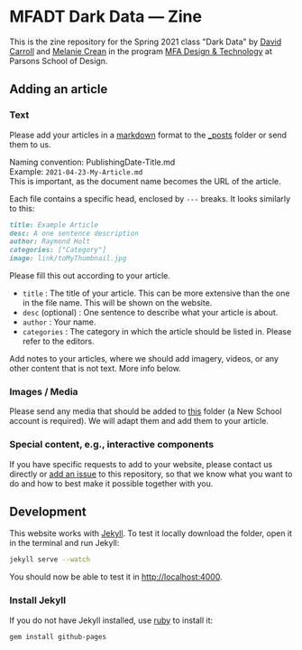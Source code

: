 # MFADT Dark Data — Zine

This is the zine repository for the Spring 2021 class "Dark Data" by [David Carroll](https://twitter.com/profcarroll) and [Melanie Crean](http://www.melaniecrean.com/) in the program [MFA Design & Technology](https://www.newschool.edu/parsons/mfa-design-technology/) at Parsons School of Design.

## Adding an article

### Text

Please add your articles in a [markdown](https://kramdown.gettalong.org/quickref.html) format to the [_posts](_posts/) folder or send them to us.

Naming convention: PublishingDate-Title.md\
Example: `2021-04-23-My-Article.md`\
This is important, as the document name becomes the URL of the article.

Each file contains a specific head, enclosed by `---` breaks. It looks similarly to this:

```md
title: Example Article
desc: A one sentence description
author: Raymond Holt
categories: ["Category"]
image: link/toMyThumbnail.jpg
```

Please fill this out according to your article.
* `title` : The title of your article. This can be more extensive than the one in the file name. This will be shown on the website.
* `desc` (optional) : One sentence to describe what your article is about.
* `author` : Your name.
* `categories` : The category in which the article should be listed in. Please refer to the editors.

Add notes to your articles, where we should add imagery, videos, or any other content that is not text. More info below.

### Images / Media

Please send any media that should be added to [this](https://drive.google.com/drive/u/1/folders/1KHaBLT8nj9Xuky0CErDFeoablLKt9qsI) folder (a New School account is required). We will adapt them and add them to your article. 

### Special content, e.g., interactive components

If you have specific requests to add to your website, please contact us directly or [add an issue](https://github.com/olivierbrcknr/mfadt-darkdata-zine/issues/new) to this repository, so that we know what you want to do and how to best make it possible together with you.

## Development

This website works with [Jekyll](https://jekyllrb.com/).
To test it locally download the folder, open it in the terminal and run Jekyll:

```sh
jekyll serve --watch
```
You should now be able to test it in [http://localhost:4000](http://localhost:4000).

### Install Jekyll

If you do not have Jekyll installed, use [ruby](https://www.ruby-lang.org/) to install it:

```sh
gem install github-pages
```
